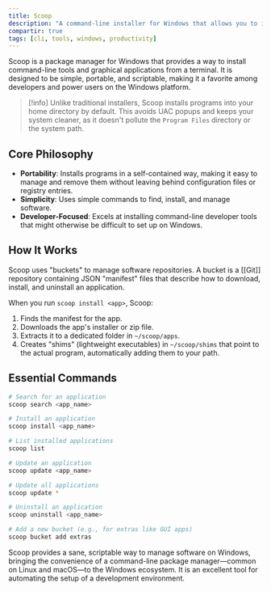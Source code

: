 ```yaml
---
title: Scoop
description: "A command-line installer for Windows that allows you to install software from the command line with a simple command."
compartir: true
tags: [cli, tools, windows, productivity]
---
```


Scoop is a package manager for Windows that provides a way to install command-line tools and graphical applications from a terminal. It is designed to be simple, portable, and scriptable, making it a favorite among developers and power users on the Windows platform.

> [!info]
> Unlike traditional installers, Scoop installs programs into your home directory by default. This avoids UAC popups and keeps your system cleaner, as it doesn't pollute the `Program Files` directory or the system path.

## Core Philosophy

- **Portability**: Installs programs in a self-contained way, making it easy to manage and remove them without leaving behind configuration files or registry entries.
- **Simplicity**: Uses simple commands to find, install, and manage software.
- **Developer-Focused**: Excels at installing command-line developer tools that might otherwise be difficult to set up on Windows.

## How It Works

Scoop uses "buckets" to manage software repositories. A bucket is a [[Git]] repository containing JSON "manifest" files that describe how to download, install, and uninstall an application.

When you run `scoop install <app>`, Scoop:
1.  Finds the manifest for the app.
2.  Downloads the app's installer or zip file.
3.  Extracts it to a dedicated folder in `~/scoop/apps`.
4.  Creates "shims" (lightweight executables) in `~/scoop/shims` that point to the actual program, automatically adding them to your path.

## Essential Commands

```bash
# Search for an application
scoop search <app_name>

# Install an application
scoop install <app_name>

# List installed applications
scoop list

# Update an application
scoop update <app_name>

# Update all applications
scoop update *

# Uninstall an application
scoop uninstall <app_name>

# Add a new bucket (e.g., for extras like GUI apps)
scoop bucket add extras
```

Scoop provides a sane, scriptable way to manage software on Windows, bringing the convenience of a command-line package manager—common on Linux and macOS—to the Windows ecosystem. It is an excellent tool for automating the setup of a development environment.